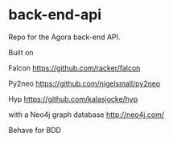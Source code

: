 # back-end-api
Repo for the Agora back-end API.  

Built on

Falcon
https://github.com/racker/falcon

Py2neo
https://github.com/nigelsmall/py2neo

Hyp
https://github.com/kalasjocke/hyp

with a Neo4j graph database
http://neo4j.com/

Behave for BDD

